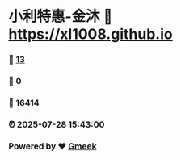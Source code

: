 # 小利特惠-金沐 :link: https://xl1008.github.io 
### :page_facing_up: [13](https://xl1008.github.io/tag.html) 
### :speech_balloon: 0 
### :hibiscus: 16414 
### :alarm_clock: 2025-07-28 15:43:00 
### Powered by :heart: [Gmeek](https://github.com/Meekdai/Gmeek)
